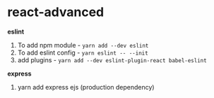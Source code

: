 # react-advanced

<b> eslint </b> </br>
1. To add npm module - `yarn add --dev eslint`
2. To add eslint config - `yarn eslint -- --init`
3. add plugins - `yarn add --dev eslint-plugin-react babel-eslint`

<b> express </b> </br>
1. yarn add express ejs (production dependency)
